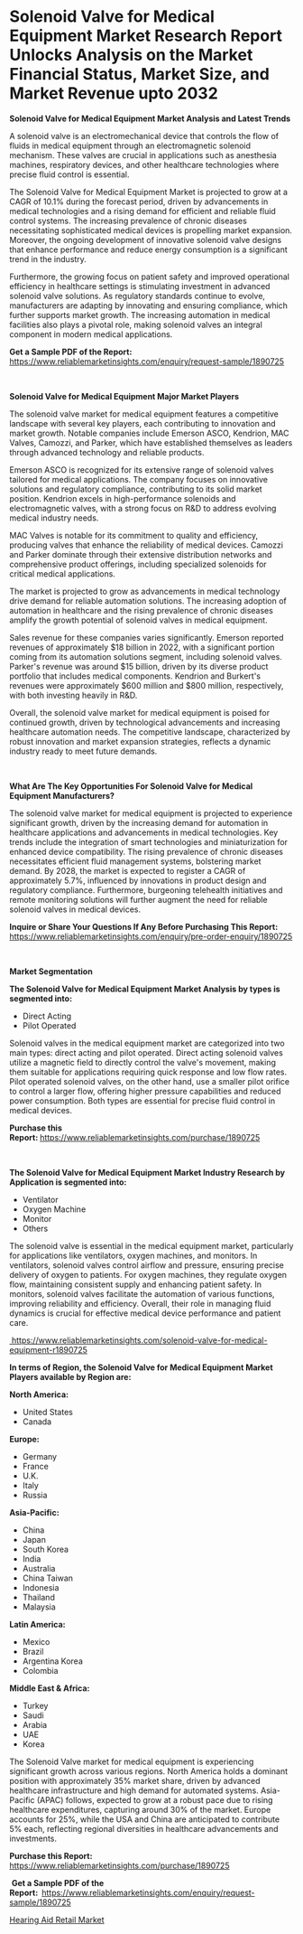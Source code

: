<p><h1>Solenoid Valve for Medical Equipment Market Research Report Unlocks Analysis on the Market Financial Status, Market Size, and Market Revenue upto 2032</h1></p><p><strong>Solenoid Valve for Medical Equipment Market Analysis and Latest Trends</strong></p>
<p><p>A solenoid valve is an electromechanical device that controls the flow of fluids in medical equipment through an electromagnetic solenoid mechanism. These valves are crucial in applications such as anesthesia machines, respiratory devices, and other healthcare technologies where precise fluid control is essential.</p><p>The Solenoid Valve for Medical Equipment Market is projected to grow at a CAGR of 10.1% during the forecast period, driven by advancements in medical technologies and a rising demand for efficient and reliable fluid control systems. The increasing prevalence of chronic diseases necessitating sophisticated medical devices is propelling market expansion. Moreover, the ongoing development of innovative solenoid valve designs that enhance performance and reduce energy consumption is a significant trend in the industry. </p><p>Furthermore, the growing focus on patient safety and improved operational efficiency in healthcare settings is stimulating investment in advanced solenoid valve solutions. As regulatory standards continue to evolve, manufacturers are adapting by innovating and ensuring compliance, which further supports market growth. The increasing automation in medical facilities also plays a pivotal role, making solenoid valves an integral component in modern medical applications.</p></p>
<p><strong>Get a Sample PDF of the Report:&nbsp;</strong> <a href="https://www.reliablemarketinsights.com/enquiry/request-sample/1890725?utm_campaign=2647&utm_medium=2&utm_source=Github&utm_content=ia&utm_term=04032025&utm_id=solenoid-valve-for-medical-equipment">https://www.reliablemarketinsights.com/enquiry/request-sample/1890725</a></p>
<p>&nbsp;</p>
<p><strong>Solenoid Valve for Medical Equipment Major Market Players</strong></p>
<p><p>The solenoid valve market for medical equipment features a competitive landscape with several key players, each contributing to innovation and market growth. Notable companies include Emerson ASCO, Kendrion, MAC Valves, Camozzi, and Parker, which have established themselves as leaders through advanced technology and reliable products.</p><p>Emerson ASCO is recognized for its extensive range of solenoid valves tailored for medical applications. The company focuses on innovative solutions and regulatory compliance, contributing to its solid market position. Kendrion excels in high-performance solenoids and electromagnetic valves, with a strong focus on R&D to address evolving medical industry needs.</p><p>MAC Valves is notable for its commitment to quality and efficiency, producing valves that enhance the reliability of medical devices. Camozzi and Parker dominate through their extensive distribution networks and comprehensive product offerings, including specialized solenoids for critical medical applications.</p><p>The market is projected to grow as advancements in medical technology drive demand for reliable automation solutions. The increasing adoption of automation in healthcare and the rising prevalence of chronic diseases amplify the growth potential of solenoid valves in medical equipment.</p><p>Sales revenue for these companies varies significantly. Emerson reported revenues of approximately $18 billion in 2022, with a significant portion coming from its automation solutions segment, including solenoid valves. Parker's revenue was around $15 billion, driven by its diverse product portfolio that includes medical components. Kendrion and Burkert's revenues were approximately $600 million and $800 million, respectively, with both investing heavily in R&D.</p><p>Overall, the solenoid valve market for medical equipment is poised for continued growth, driven by technological advancements and increasing healthcare automation needs. The competitive landscape, characterized by robust innovation and market expansion strategies, reflects a dynamic industry ready to meet future demands.</p></p>
<p>&nbsp;</p>
<p><strong>What Are The Key Opportunities For Solenoid Valve for Medical Equipment Manufacturers?</strong></p>
<p><p>The solenoid valve market for medical equipment is projected to experience significant growth, driven by the increasing demand for automation in healthcare applications and advancements in medical technologies. Key trends include the integration of smart technologies and miniaturization for enhanced device compatibility. The rising prevalence of chronic diseases necessitates efficient fluid management systems, bolstering market demand. By 2028, the market is expected to register a CAGR of approximately 5.7%, influenced by innovations in product design and regulatory compliance. Furthermore, burgeoning telehealth initiatives and remote monitoring solutions will further augment the need for reliable solenoid valves in medical devices.</p></p>
<p><strong>Inquire or Share Your Questions If Any Before Purchasing This Report:</strong> <a href="https://www.reliablemarketinsights.com/enquiry/pre-order-enquiry/1890725?utm_campaign=2647&utm_medium=2&utm_source=Github&utm_content=ia&utm_term=04032025&utm_id=solenoid-valve-for-medical-equipment">https://www.reliablemarketinsights.com/enquiry/pre-order-enquiry/1890725</a></p>
<p>&nbsp;</p>
<p><strong>Market Segmentation</strong></p>
<p><strong>The Solenoid Valve for Medical Equipment Market Analysis by types is segmented into:</strong></p>
<p><ul><li>Direct Acting</li><li>Pilot Operated</li></ul></p>
<p><p>Solenoid valves in the medical equipment market are categorized into two main types: direct acting and pilot operated. Direct acting solenoid valves utilize a magnetic field to directly control the valve's movement, making them suitable for applications requiring quick response and low flow rates. Pilot operated solenoid valves, on the other hand, use a smaller pilot orifice to control a larger flow, offering higher pressure capabilities and reduced power consumption. Both types are essential for precise fluid control in medical devices.</p></p>
<p><strong>Purchase this Report:&nbsp;</strong><a href="https://www.reliablemarketinsights.com/purchase/1890725?utm_campaign=2647&utm_medium=2&utm_source=Github&utm_content=ia&utm_term=04032025&utm_id=solenoid-valve-for-medical-equipment">https://www.reliablemarketinsights.com/purchase/1890725</a></p>
<p>&nbsp;</p>
<p><strong>The Solenoid Valve for Medical Equipment Market Industry Research by Application is segmented into:</strong></p>
<p><ul><li>Ventilator</li><li>Oxygen Machine</li><li>Monitor</li><li>Others</li></ul></p>
<p><p>The solenoid valve is essential in the medical equipment market, particularly for applications like ventilators, oxygen machines, and monitors. In ventilators, solenoid valves control airflow and pressure, ensuring precise delivery of oxygen to patients. For oxygen machines, they regulate oxygen flow, maintaining consistent supply and enhancing patient safety. In monitors, solenoid valves facilitate the automation of various functions, improving reliability and efficiency. Overall, their role in managing fluid dynamics is crucial for effective medical device performance and patient care.</p></p>
<p><a href="https://www.reliablemarketinsights.com/solenoid-valve-for-medical-equipment-r1890725?utm_campaign=2647&utm_medium=2&utm_source=Github&utm_content=ia&utm_term=04032025&utm_id=solenoid-valve-for-medical-equipment">&nbsp;https://www.reliablemarketinsights.com/solenoid-valve-for-medical-equipment-r1890725</a></p>
<p><strong>In terms of Region, the Solenoid Valve for Medical Equipment Market Players available by Region are:</strong></p>
<p>
    <p> <strong> North America: </strong>
        <ul>
            <li>United States</li>
            <li>Canada</li>
        </ul>
        </p> 
    <p> <strong> Europe: </strong>
        <ul>
            <li>Germany</li>
            <li>France</li>
            <li>U.K.</li>
            <li>Italy</li>
            <li>Russia</li>
        </ul>
        </p> 
    <p> <strong> Asia-Pacific: </strong>
        <ul>
            <li>China</li>
            <li>Japan</li>
            <li>South Korea</li>
            <li>India</li>
            <li>Australia</li>
            <li>China Taiwan</li>
            <li>Indonesia</li>
            <li>Thailand</li>
            <li>Malaysia</li>
        </ul>
        </p> 
    <p> <strong> Latin America: </strong>
        <ul>
            <li>Mexico</li>
            <li>Brazil</li>
            <li>Argentina Korea</li>
            <li>Colombia</li>
        </ul>
        </p> 
    <p> <strong> Middle East & Africa: </strong>
        <ul>
            <li>Turkey</li>
            <li>Saudi</li>
            <li>Arabia</li>
            <li>UAE</li>
            <li>Korea</li>
        </ul>
    </p>
    </p>
<p><p>The Solenoid Valve market for medical equipment is experiencing significant growth across various regions. North America holds a dominant position with approximately 35% market share, driven by advanced healthcare infrastructure and high demand for automated systems. Asia-Pacific (APAC) follows, expected to grow at a robust pace due to rising healthcare expenditures, capturing around 30% of the market. Europe accounts for 25%, while the USA and China are anticipated to contribute 5% each, reflecting regional diversities in healthcare advancements and investments.</p></p>
<p><strong>Purchase this Report: </strong><a href="https://www.reliablemarketinsights.com/purchase/1890725?utm_campaign=2647&utm_medium=2&utm_source=Github&utm_content=ia&utm_term=04032025&utm_id=solenoid-valve-for-medical-equipment">https://www.reliablemarketinsights.com/purchase/1890725</a></p>
<p>&nbsp;<strong>Get a Sample PDF of the Report:&nbsp;&nbsp;</strong><a href="https://www.reliablemarketinsights.com/enquiry/request-sample/1890725?utm_campaign=2647&utm_medium=2&utm_source=Github&utm_content=ia&utm_term=04032025&utm_id=solenoid-valve-for-medical-equipment">https://www.reliablemarketinsights.com/enquiry/request-sample/1890725</a></p>
<p><strong></strong></p>
<p><p><a href="https://github.com/curinbucan9/Market-Research-Report-List-1/blob/main/hearing-aid-retail-market.md?utm_campaign=2647&utm_medium=2&utm_source=Github&utm_content=ia&utm_term=04032025&utm_id=solenoid-valve-for-medical-equipment">Hearing Aid Retail Market</a></p></p>